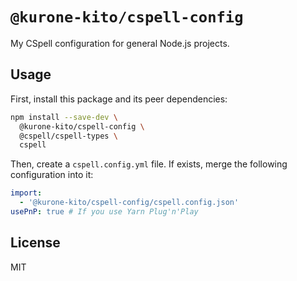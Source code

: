 # `@kurone-kito/cspell-config`

My CSpell configuration for general Node.js projects.

## Usage

First, install this package and its peer dependencies:

```sh
npm install --save-dev \
  @kurone-kito/cspell-config \
  @cspell/cspell-types \
  cspell
```

Then, create a `cspell.config.yml` file.
If exists, merge the following configuration into it:

```yaml
import:
  - '@kurone-kito/cspell-config/cspell.config.json'
usePnP: true # If you use Yarn Plug'n'Play
```

## License

MIT

